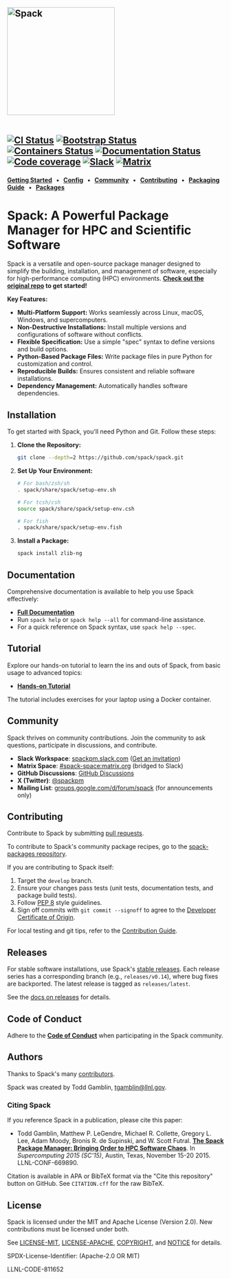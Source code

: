 <div align="left">

<h2>
<picture>
  <source media="(prefers-color-scheme: dark)" srcset="https://raw.githubusercontent.com/spack/spack/refs/heads/develop/share/spack/logo/spack-logo-white-text.svg" width="250">
  <source media="(prefers-color-scheme: light)" srcset="https://raw.githubusercontent.com/spack/spack/refs/heads/develop/share/spack/logo/spack-logo-text.svg" width="250">
  <img alt="Spack" src="https://raw.githubusercontent.com/spack/spack/refs/heads/develop/share/spack/logo/spack-logo-text.svg" width="250">
</picture>

<br>
<br clear="all">

<a href="https://github.com/spack/spack/actions/workflows/ci.yml"><img src="https://github.com/spack/spack/workflows/ci/badge.svg" alt="CI Status"></a>
<a href="https://github.com/spack/spack/actions/workflows/bootstrapping.yml"><img src="https://github.com/spack/spack/actions/workflows/bootstrap.yml/badge.svg" alt="Bootstrap Status"></a>
<a href="https://github.com/spack/spack/actions/workflows/build-containers.yml"><img src="https://github.com/spack/spack/actions/workflows/build-containers.yml/badge.svg" alt="Containers Status"></a>
<a href="https://spack.readthedocs.io"><img src="https://readthedocs.org/projects/spack/badge/?version=latest" alt="Documentation Status"></a>
<a href="https://codecov.io/gh/spack/spack"><img src="https://codecov.io/gh/spack/spack/branch/develop/graph/badge.svg" alt="Code coverage"/></a>
<a href="https://slack.spack.io"><img src="https://slack.spack.io/badge.svg" alt="Slack"/></a>
<a href="https://matrix.to/#/#spack-space:matrix.org"><img src="https://img.shields.io/matrix/spack-space%3Amatrix.org?label=matrix" alt="Matrix"/></a>

</h2>

**[Getting Started] &nbsp; • &nbsp; [Config] &nbsp; • &nbsp; [Community] &nbsp; • &nbsp; [Contributing] &nbsp; • &nbsp; [Packaging Guide] &nbsp; • &nbsp; [Packages]**

[Getting Started]: https://spack.readthedocs.io/en/latest/getting_started.html
[Config]: https://spack.readthedocs.io/en/latest/configuration.html
[Community]: #community
[Contributing]: https://spack.readthedocs.io/en/latest/contribution_guide.html
[Packaging Guide]: https://spack.readthedocs.io/en/latest/packaging_guide_creation.html
[Packages]: https://github.com/spack/spack-packages

</div>

# Spack: A Powerful Package Manager for HPC and Scientific Software

Spack is a versatile and open-source package manager designed to simplify the building, installation, and management of software, especially for high-performance computing (HPC) environments. **[Check out the original repo](https://github.com/spack/spack) to get started!**

**Key Features:**

*   **Multi-Platform Support:** Works seamlessly across Linux, macOS, Windows, and supercomputers.
*   **Non-Destructive Installations:** Install multiple versions and configurations of software without conflicts.
*   **Flexible Specification:** Use a simple "spec" syntax to define versions and build options.
*   **Python-Based Package Files:** Write package files in pure Python for customization and control.
*   **Reproducible Builds:** Ensures consistent and reliable software installations.
*   **Dependency Management:** Automatically handles software dependencies.

## Installation

To get started with Spack, you'll need Python and Git.  Follow these steps:

1.  **Clone the Repository:**
    ```bash
    git clone --depth=2 https://github.com/spack/spack.git
    ```

2.  **Set Up Your Environment:**

    ```bash
    # For bash/zsh/sh
    . spack/share/spack/setup-env.sh

    # For tcsh/csh
    source spack/share/spack/setup-env.csh

    # For fish
    . spack/share/spack/setup-env.fish
    ```

3.  **Install a Package:**

    ```bash
    spack install zlib-ng
    ```

## Documentation

Comprehensive documentation is available to help you use Spack effectively:

*   [**Full Documentation**](https://spack.readthedocs.io/)
*   Run `spack help` or `spack help --all` for command-line assistance.
*   For a quick reference on Spack syntax, use `spack help --spec`.

## Tutorial

Explore our hands-on tutorial to learn the ins and outs of Spack, from basic usage to advanced topics:

*   [**Hands-on Tutorial**](https://spack-tutorial.readthedocs.io/)

The tutorial includes exercises for your laptop using a Docker container.

## Community

Spack thrives on community contributions.  Join the community to ask questions, participate in discussions, and contribute.

*   **Slack Workspace**: [spackpm.slack.com](https://spackpm.slack.com) ([Get an invitation](https://slack.spack.io))
*   **Matrix Space**: [#spack-space:matrix.org](https://matrix.to/#/#spack-space:matrix.org) (bridged to Slack)
*   **GitHub Discussions**: [GitHub Discussions](https://github.com/spack/spack/discussions)
*   **X (Twitter)**: [@spackpm](https://twitter.com/spackpm)
*   **Mailing List**: [groups.google.com/d/forum/spack](https://groups.google.com/d/forum/spack) (for announcements only)

## Contributing

Contribute to Spack by submitting [pull requests](https://help.github.com/articles/using-pull-requests/).

To contribute to Spack's community package recipes, go to the [spack-packages repository][Packages].

If you are contributing to Spack itself:
1.  Target the `develop` branch.
2.  Ensure your changes pass tests (unit tests, documentation tests, and package build tests).
3.  Follow [PEP 8](https://www.python.org/dev/peps/pep-0008/) style guidelines.
4.  Sign off commits with `git commit --signoff` to agree to the [Developer Certificate of Origin](https://developercertificate.org).

For local testing and git tips, refer to the [Contribution Guide](https://spack.readthedocs.io/en/latest/contribution_guide.html).

## Releases

For stable software installations, use Spack's [stable releases](https://github.com/spack/spack/releases). Each release series has a corresponding branch (e.g., `releases/v0.14`), where bug fixes are backported.  The latest release is tagged as `releases/latest`.

See the [docs on releases](https://spack.readthedocs.io/en/latest/developer_guide.html#releases) for details.

## Code of Conduct

Adhere to the [**Code of Conduct**](.github/CODE_OF_CONDUCT.md) when participating in the Spack community.

## Authors

Thanks to Spack's many [contributors](https://github.com/spack/spack/graphs/contributors).

Spack was created by Todd Gamblin, tgamblin@llnl.gov.

### Citing Spack

If you reference Spack in a publication, please cite this paper:

 * Todd Gamblin, Matthew P. LeGendre, Michael R. Collette, Gregory L. Lee,
   Adam Moody, Bronis R. de Supinski, and W. Scott Futral.
   [**The Spack Package Manager: Bringing Order to HPC Software Chaos**](https://www.computer.org/csdl/proceedings/sc/2015/3723/00/2807623.pdf).
   In *Supercomputing 2015 (SC’15)*, Austin, Texas, November 15-20 2015. LLNL-CONF-669890.

Citation is available in APA or BibTeX format via the "Cite this repository" button on GitHub.  See `CITATION.cff` for the raw BibTeX.

## License

Spack is licensed under the MIT and Apache License (Version 2.0).
New contributions must be licensed under both.

See [LICENSE-MIT](https://github.com/spack/spack/blob/develop/LICENSE-MIT),
[LICENSE-APACHE](https://github.com/spack/spack/blob/develop/LICENSE-APACHE),
[COPYRIGHT](https://github.com/spack/spack/blob/develop/COPYRIGHT), and
[NOTICE](https://github.com/spack/spack/blob/develop/NOTICE) for details.

SPDX-License-Identifier: (Apache-2.0 OR MIT)

LLNL-CODE-811652